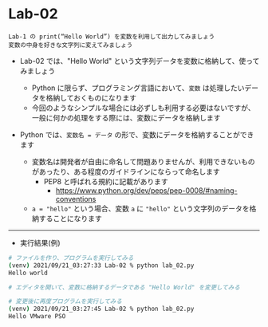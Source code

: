 # Lab-02

```text
Lab-1 の print(“Hello World”) を変数を利用して出力してみましょう
変数の中身を好きな文字列に変えてみましょう
```

- Lab-02 では、"Hello World" という文字列データを変数に格納して、使ってみましょう
  - Python に限らず、プログラミング言語において、`変数` は処理したいデータを格納しておくものになります
  - 今回のようなシンプルな場合には必ずしも利用する必要はないですが、一般に何かの処理をする際には、変数にデータを格納します

- Python では、`変数名 = データ` の形で、変数にデータを格納することができます
  - 変数名は開発者が自由に命名して問題ありませんが、利用できないものがあったり、ある程度のガイドラインにならって命名します
    - PEP8 と呼ばれる規約に記載があります
      - <https://www.python.org/dev/peps/pep-0008/#naming-conventions>
  - `a = "hello"` という場合、変数 `a` に `"hello"` という文字列のデータを格納することになります

***

- 実行結果(例)

```bash
# ファイルを作り、プログラムを実行してみる
(venv) 2021/09/21_03:27:33 Lab-02 % python lab_02.py 
Hello world

# エディタを開いて、変数に格納するデータである "Hello World" を変更してみる

# 変更後に再度プログラムを実行してみる
(venv) 2021/09/21_03:27:45 Lab-02 % python lab_02.py 
Hello VMware PSO
```
